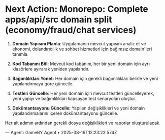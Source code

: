 # Next Action: Monorepo: Complete apps/api/src domain split (economy/fraud/chat services)

1. **Domain Yapısını Planla**: Uygulamanın mevcut yapısını analiz et ve ekonomi, dolandırıcılık ve sohbet hizmetleri için bağımsız domain'leri tanımla. 

2. **Kod Tabanını Böl**: Mevcut kod tabanını, her bir yeni domain için ayrı klasörlere ayırarak yeniden yapılandır. 

3. **Bağımlılıkları Yönet**: Her domain için gerekli bağımlılıkları belirle ve yeni yapılandırmaya göre güncelle.

4. **Testleri Güncelle**: Her yeni domain için mevcut testleri güncelleyerek, yeni yapıyı ve bağımlılıkları kapsayan test senaryoları oluştur.

5. **Dokümantasyonu Güncelle**: Yapılan değişiklikleri ve yeni domain yapılandırmalarını içeren dokümantasyonu güncelle. 

Her alt adımın ardından gerekli dosya değişiklikleri ve raporlar oluşturulacak.

— Agent: GameBY Agent • 2025-08-16T12:23:22.574Z

